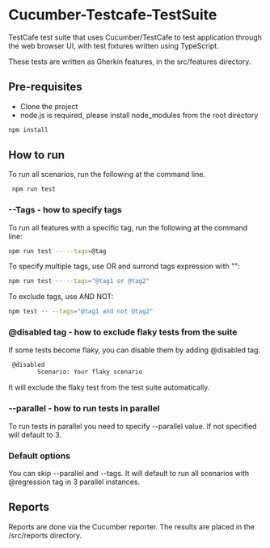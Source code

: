 # Cucumber-Testcafe-TestSuite
TestCafe test suite that uses Cucumber/TestCafe to test application through the web browser UI, with test fixtures written using TypeScript.

These tests are written as Gherkin features, in the src/features directory.

## Pre-requisites

- Clone the project
- node.js is required, please install node_modules from the root directory

```sh
npm install
```

## How to run

To run all scenarios, run the following at the command line. 

```sh
 npm run test
```

### --Tags - how to specify tags

To run all features with a specific tag, run the following at the command line:

```sh
npm run test -- --tags=@tag
```

To specify multiple tags, use OR and surrond tags expression with "":

```sh
npm run test -- --tags="@tag1 or @tag2"
```

To exclude tags, use AND NOT:

```sh
npm test -- --tags="@tag1 and not @tag2"
```

### @disabled tag - how to exclude flaky tests from the suite

If some tests become flaky, you can disable them by adding @disabled tag.

```sh
 @disabled
        Scenario: Your flaky scenario
```

It will exclude the flaky test from the test suite automatically.

### --parallel - how to run tests in parallel

To run tests in parallel you need to specify --parallel value. 
If not specified will default to 3.

### Default options

You can skip --parallel and --tags. It will default to run all scenarios with @regression tag in 3 parallel instances.

## Reports

Reports are done via the Cucumber reporter. The results are placed in the /src/reports directory.
